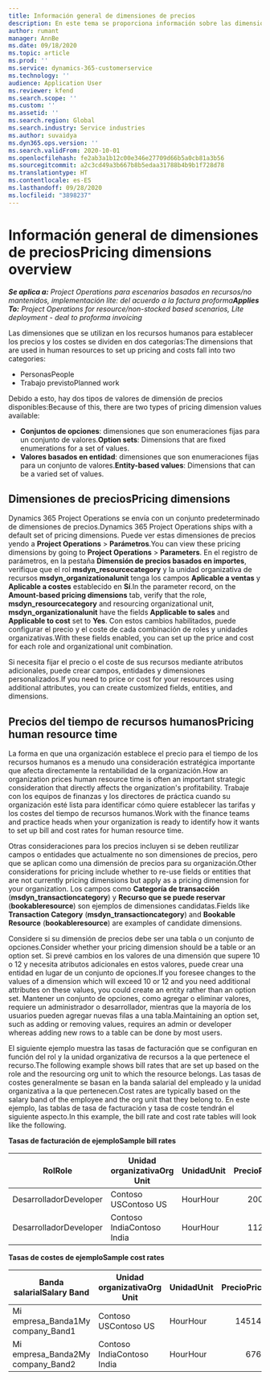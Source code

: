 ```yaml
---
title: Información general de dimensiones de precios
description: En este tema se proporciona información sobre las dimensiones de precios en Dynamics 365 Project Operations.
author: rumant
manager: AnnBe
ms.date: 09/18/2020
ms.topic: article
ms.prod: ''
ms.service: dynamics-365-customerservice
ms.technology: ''
audience: Application User
ms.reviewer: kfend
ms.search.scope: ''
ms.custom: ''
ms.assetid: ''
ms.search.region: Global
ms.search.industry: Service industries
ms.author: suvaidya
ms.dyn365.ops.version: ''
ms.search.validFrom: 2020-10-01
ms.openlocfilehash: fe2ab3a1b12c00e346e27709d66b5a0cb81a3b56
ms.sourcegitcommit: a2c3cd49a3b667b8b5edaa31788b4b9b1f728d78
ms.translationtype: HT
ms.contentlocale: es-ES
ms.lasthandoff: 09/28/2020
ms.locfileid: "3898237"
---
```

# <a name="pricing-dimensions-overview"></a><span data-ttu-id="49406-103">Información general de dimensiones de precios</span><span class="sxs-lookup"><span data-stu-id="49406-103">Pricing dimensions overview</span></span>

<span data-ttu-id="49406-104">_**Se aplica a:** Project Operations para escenarios basados en recursos/no mantenidos, implementación lite: del acuerdo a la factura proforma_</span><span class="sxs-lookup"><span data-stu-id="49406-104">_**Applies To:** Project Operations for resource/non-stocked based scenarios, Lite deployment - deal to proforma invoicing_</span></span>

<span data-ttu-id="49406-105">Las dimensiones que se utilizan en los recursos humanos para establecer los precios y los costes se dividen en dos categorías:</span><span class="sxs-lookup"><span data-stu-id="49406-105">The dimensions that are used in human resources to set up pricing and costs fall into two categories:</span></span>

- <span data-ttu-id="49406-106">Personas</span><span class="sxs-lookup"><span data-stu-id="49406-106">People</span></span>
- <span data-ttu-id="49406-107">Trabajo previsto</span><span class="sxs-lookup"><span data-stu-id="49406-107">Planned work</span></span>

<span data-ttu-id="49406-108">Debido a esto, hay dos tipos de valores de dimensión de precios disponibles:</span><span class="sxs-lookup"><span data-stu-id="49406-108">Because of this, there are two types of pricing dimension values available:</span></span>

- <span data-ttu-id="49406-109">**Conjuntos de opciones**: dimensiones que son enumeraciones fijas para un conjunto de valores.</span><span class="sxs-lookup"><span data-stu-id="49406-109">**Option sets**: Dimensions that are fixed enumerations for a set of values.</span></span>
- <span data-ttu-id="49406-110">**Valores basados en entidad**: dimensiones que son enumeraciones fijas para un conjunto de valores.</span><span class="sxs-lookup"><span data-stu-id="49406-110">**Entity-based values**: Dimensions that can be a varied set of values.</span></span>

## <a name="pricing-dimensions"></a><span data-ttu-id="49406-111">Dimensiones de precios</span><span class="sxs-lookup"><span data-stu-id="49406-111">Pricing dimensions</span></span>

<span data-ttu-id="49406-112">Dynamics 365 Project Operations se envía con un conjunto predeterminado de dimensiones de precios.</span><span class="sxs-lookup"><span data-stu-id="49406-112">Dynamics 365 Project Operations ships with a default set of pricing dimensions.</span></span> <span data-ttu-id="49406-113">Puede ver estas dimensiones de precios yendo a **Project Operations** > **Parámetros**.</span><span class="sxs-lookup"><span data-stu-id="49406-113">You can view these pricing dimensions by going to **Project Operations** > **Parameters**.</span></span> <span data-ttu-id="49406-114">En el registro de parámetros, en la pestaña **Dimensión de precios basados en importes**, verifique que el rol **msdyn_resourcecategory** y la unidad organizativa de recursos **msdyn_organizationalunit** tenga los campos **Aplicable a ventas** y **Aplicable a costes** establecido en **Sí**.</span><span class="sxs-lookup"><span data-stu-id="49406-114">In the parameter record, on the **Amount-based pricing dimensions** tab, verify that the role, **msdyn_resourcecategory** and resourcing organizational unit, **msdyn_organizationalunit** have the fields **Applicable to sales** and **Applicable to cost** set to **Yes**.</span></span> <span data-ttu-id="49406-115">Con estos cambios habilitados, puede configurar el precio y el coste de cada combinación de roles y unidades organizativas.</span><span class="sxs-lookup"><span data-stu-id="49406-115">With these fields enabled, you can set up the price and cost for each role and organizational unit combination.</span></span>

<span data-ttu-id="49406-116">Si necesita fijar el precio o el coste de sus recursos mediante atributos adicionales, puede crear campos, entidades y dimensiones personalizados.</span><span class="sxs-lookup"><span data-stu-id="49406-116">If you need to price or cost for your resources using additional attributes, you can create customized fields, entities, and dimensions.</span></span>

## <a name="pricing-human-resource-time"></a><span data-ttu-id="49406-117">Precios del tiempo de recursos humanos</span><span class="sxs-lookup"><span data-stu-id="49406-117">Pricing human resource time</span></span>
<span data-ttu-id="49406-118">La forma en que una organización establece el precio para el tiempo de los recursos humanos es a menudo una consideración estratégica importante que afecta directamente la rentabilidad de la organización.</span><span class="sxs-lookup"><span data-stu-id="49406-118">How an organization prices human resource time is often an important strategic consideration that directly affects the organization's profitability.</span></span> <span data-ttu-id="49406-119">Trabaje con los equipos de finanzas y los directores de práctica cuando su organización esté lista para identificar cómo quiere establecer las tarifas y los costes del tiempo de recursos humanos.</span><span class="sxs-lookup"><span data-stu-id="49406-119">Work with the finance teams and practice heads when your organization is ready to identify how it wants to set up bill and cost rates for human resource time.</span></span>

<span data-ttu-id="49406-120">Otras consideraciones para los precios incluyen si se deben reutilizar campos o entidades que actualmente no son dimensiones de precios, pero que se aplican como una dimensión de precios para su organización.</span><span class="sxs-lookup"><span data-stu-id="49406-120">Other considerations for pricing include whether to re-use fields or entities that are not currently pricing dimensions but apply as a pricing dimension for your organization.</span></span> <span data-ttu-id="49406-121">Los campos como **Categoría de transacción** (**msdyn_transactioncategory**) y **Recurso que se puede reservar** (**bookableresource**) son ejemplos de dimensiones candidatas.</span><span class="sxs-lookup"><span data-stu-id="49406-121">Fields like **Transaction Category** (**msdyn_transactioncategory**) and **Bookable Resource** (**bookableresource**) are examples of candidate dimensions.</span></span> 

<span data-ttu-id="49406-122">Considere si su dimensión de precios debe ser una tabla o un conjunto de opciones.</span><span class="sxs-lookup"><span data-stu-id="49406-122">Consider whether your pricing dimension should be a table or an option set.</span></span> <span data-ttu-id="49406-123">Si prevé cambios en los valores de una dimensión que supere 10 o 12 y necesita atributos adicionales en estos valores, puede crear una entidad en lugar de un conjunto de opciones.</span><span class="sxs-lookup"><span data-stu-id="49406-123">If you foresee changes to the values of a dimension which will exceed 10 or 12 and you need additional attributes on these values, you could create an entity rather than an option set.</span></span> <span data-ttu-id="49406-124">Mantener un conjunto de opciones, como agregar o eliminar valores, requiere un administrador o desarrollador, mientras que la mayoría de los usuarios pueden agregar nuevas filas a una tabla.</span><span class="sxs-lookup"><span data-stu-id="49406-124">Maintaining an option set, such as adding or removing values, requires an admin or developer whereas adding new rows to a table can be done by most users.</span></span>

<span data-ttu-id="49406-125">El siguiente ejemplo muestra las tasas de facturación que se configuran en función del rol y la unidad organizativa de recursos a la que pertenece el recurso.</span><span class="sxs-lookup"><span data-stu-id="49406-125">The following example shows bill rates that are set up based on the role and the resourcing org unit to which the resource belongs.</span></span> <span data-ttu-id="49406-126">Las tasas de costes generalmente se basan en la banda salarial del empleado y la unidad organizativa a la que pertenecen.</span><span class="sxs-lookup"><span data-stu-id="49406-126">Cost rates are typically based on the salary band of the employee and the org unit that they belong to.</span></span> <span data-ttu-id="49406-127">En este ejemplo, las tablas de tasa de facturación y tasa de coste tendrán el siguiente aspecto.</span><span class="sxs-lookup"><span data-stu-id="49406-127">In this example, the bill rate and cost rate tables will look like the following.</span></span>

<span data-ttu-id="49406-128">**Tasas de facturación de ejemplo**</span><span class="sxs-lookup"><span data-stu-id="49406-128">**Sample bill rates**</span></span>

| <span data-ttu-id="49406-129">Rol</span><span class="sxs-lookup"><span data-stu-id="49406-129">Role</span></span>        | <span data-ttu-id="49406-130">Unidad organizativa</span><span class="sxs-lookup"><span data-stu-id="49406-130">Org Unit</span></span>    |<span data-ttu-id="49406-131">Unidad</span><span class="sxs-lookup"><span data-stu-id="49406-131">Unit</span></span>      |<span data-ttu-id="49406-132">Precio</span><span class="sxs-lookup"><span data-stu-id="49406-132">Price</span></span>      |<span data-ttu-id="49406-133">Divisa</span><span class="sxs-lookup"><span data-stu-id="49406-133">Currency</span></span>  |
| ------------|-------------|----------|----------:|----------|
| <span data-ttu-id="49406-134">Desarrollador</span><span class="sxs-lookup"><span data-stu-id="49406-134">Developer</span></span>   | <span data-ttu-id="49406-135">Contoso US</span><span class="sxs-lookup"><span data-stu-id="49406-135">Contoso US</span></span>  |<span data-ttu-id="49406-136">Hour</span><span class="sxs-lookup"><span data-stu-id="49406-136">Hour</span></span> | <span data-ttu-id="49406-137">200</span><span class="sxs-lookup"><span data-stu-id="49406-137">200</span></span>|<span data-ttu-id="49406-138">USD</span><span class="sxs-lookup"><span data-stu-id="49406-138">USD</span></span>     |
| <span data-ttu-id="49406-139">Desarrollador</span><span class="sxs-lookup"><span data-stu-id="49406-139">Developer</span></span>   | <span data-ttu-id="49406-140">Contoso India</span><span class="sxs-lookup"><span data-stu-id="49406-140">Contoso India</span></span> |<span data-ttu-id="49406-141">Hour</span><span class="sxs-lookup"><span data-stu-id="49406-141">Hour</span></span>|   <span data-ttu-id="49406-142">112</span><span class="sxs-lookup"><span data-stu-id="49406-142">112</span></span>|<span data-ttu-id="49406-143">USD</span><span class="sxs-lookup"><span data-stu-id="49406-143">USD</span></span>     |


<span data-ttu-id="49406-144">**Tasas de costes de ejemplo**</span><span class="sxs-lookup"><span data-stu-id="49406-144">**Sample cost rates**</span></span>

| <span data-ttu-id="49406-145">Banda salarial</span><span class="sxs-lookup"><span data-stu-id="49406-145">Salary Band</span></span>     | <span data-ttu-id="49406-146">Unidad organizativa</span><span class="sxs-lookup"><span data-stu-id="49406-146">Org Unit</span></span>    |<span data-ttu-id="49406-147">Unidad</span><span class="sxs-lookup"><span data-stu-id="49406-147">Unit</span></span>      |<span data-ttu-id="49406-148">Precio</span><span class="sxs-lookup"><span data-stu-id="49406-148">Price</span></span>      |<span data-ttu-id="49406-149">Divisa</span><span class="sxs-lookup"><span data-stu-id="49406-149">Currency</span></span>  |
| ----------------|-------------|----------|----------:|----------|
| <span data-ttu-id="49406-150">Mi empresa_Banda1</span><span class="sxs-lookup"><span data-stu-id="49406-150">My company_Band1</span></span> | <span data-ttu-id="49406-151">Contoso US</span><span class="sxs-lookup"><span data-stu-id="49406-151">Contoso US</span></span>  |<span data-ttu-id="49406-152">Hour</span><span class="sxs-lookup"><span data-stu-id="49406-152">Hour</span></span> | <span data-ttu-id="49406-153">145</span><span class="sxs-lookup"><span data-stu-id="49406-153">145</span></span>|<span data-ttu-id="49406-154">USD</span><span class="sxs-lookup"><span data-stu-id="49406-154">USD</span></span>     |
| <span data-ttu-id="49406-155">Mi empresa_Banda2</span><span class="sxs-lookup"><span data-stu-id="49406-155">My company_Band2</span></span> | <span data-ttu-id="49406-156">Contoso India</span><span class="sxs-lookup"><span data-stu-id="49406-156">Contoso India</span></span> |<span data-ttu-id="49406-157">Hour</span><span class="sxs-lookup"><span data-stu-id="49406-157">Hour</span></span>|   <span data-ttu-id="49406-158">67</span><span class="sxs-lookup"><span data-stu-id="49406-158">67</span></span>|<span data-ttu-id="49406-159">USD</span><span class="sxs-lookup"><span data-stu-id="49406-159">USD</span></span>     |
